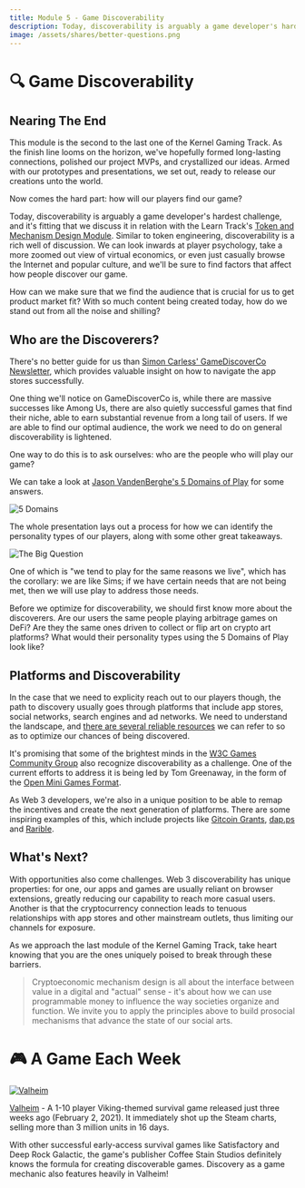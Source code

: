 ```yaml
---
title: Module 5 - Game Discoverability
description: Today, discoverability is arguably a game developer's hardest challenge. We look inwards at player psychology, zoom out to a broad virtual economic view, and casually browse the internet and popular culture to find factors that affect how people discover our game.
image: /assets/shares/better-questions.png
---
```


# 🔍 Game Discoverability

## Nearing The End

This module is the second to the last one of the Kernel Gaming Track. As the finish line looms on the horizon, we've hopefully formed long-lasting connections, polished our project MVPs, and crystallized our ideas. Armed with our prototypes and presentations, we set out, ready to release our creations unto the world.

Now comes the hard part: how will our players find our game? 

Today, discoverability is arguably a game developer's hardest challenge, and it's fitting that we discuss it in relation with the Learn Track's [Token and Mechanism Design Module](../../../module-5/). Similar to token engineering, discoverability is a rich well of discussion. We can look inwards at player psychology, take a more zoomed out view of virtual economics, or even just casually browse the Internet and popular culture, and we'll be sure to find factors that affect how people discover our game.

How can we make sure that we find the audience that is crucial for us to get product market fit? With so much content being created today, how do we stand out from all the noise and shilling?

## Who are the Discoverers?

There's no better guide for us than [Simon Carless' GameDiscoverCo Newsletter](../crafted/#thegamediscoverco-newsletter), which 
provides valuable insight on how to navigate the app stores successfully.

One thing we'll notice on GameDiscoverCo is, while there are massive successes like Among Us, there are also quietly successful games that find their niche, able to earn substantial revenue from a long tail of users. If we are able to find our optimal audience, the work we need to do on general discoverability is lightened.

One way to do this is to ask ourselves: who are the people who will play our game?

We can take a look at [Jason VandenBerghe's 5 Domains of Play](../crafted/#the-5-domains-of-play) for some answers.

<img src="../img/ncsht.jpg" class="center-img" alt="5 Domains" />

The whole presentation lays out a process for how we can identify the personality types of our players, along with some other great takeaways.

<img src="../img/sims.jpg" class="center-img" alt="The Big Question" />

One of which is "we tend to play for the same reasons we live", which has the corollary: we are like Sims; if we have certain needs that are not being met, then we will use play to address those needs.

Before we optimize for discoverability, we should first know more about the discoverers. Are our users the same people playing arbitrage games on DeFi? Are they the same ones driven to collect or flip art on crypto art platforms? What would their personality types using the 5 Domains of Play look like?

## Platforms and Discoverability

In the case that we need to explicity reach out to our players though, the path to discovery usually goes through platforms that include app stores, social networks, search engines and ad networks. We need to understand the landscape, and [there are several reliable resources](../curated/#curated-material-game-discoverability) we can refer to so as to optimize our chances of being discovered.

It's promising that some of the brightest minds in the [W3C Games Community Group](../crafted/#w3c-games-community-group) also recognize discoverability as a challenge. One of the current efforts to address it is being led by Tom Greenaway, in the form of the [Open Mini Games Format](../crafted/#open-mini-games-format).

As Web 3 developers, we're also in a unique position to be able to remap the incentives and create the next generation of platforms. There are some inspiring examples of this, which include projects like [Gitcoin Grants](../crafted/#gitcoin-grants), [dap.ps](../crafted/#dapp-discovery-a-brave-new-curve) and [Rarible](../crafted/#rari-discovery-governance-example).

## What's Next?

With opportunities also come challenges. Web 3 discoverability has unique properties: for one, our apps and games are usually reliant on browser extensions, greatly reducing our capability to reach more casual users. Another is that the cryptocurrency connection leads to tenuous relationships with app stores and other mainstream outlets, thus limiting our channels for exposure.

As we approach the last module of the Kernel Gaming Track, take heart knowing that you are the ones uniquely poised to break through these barriers.

> Cryptoeconomic mechanism design is all about the interface between value in a digital and "actual" sense - it's about how we can use programmable money to influence the way societies organize and function. We invite you to apply the principles above to build prosocial mechanisms that advance the state of our social arts.

# 🎮 A Game Each Week

<a target="_blank" rel="noopener noreferrer" href="https://store.steampowered.com/app/892970/Valheim/"><img src="../img/valheim.jpg" class="center-img" alt="Valheim" /></a>

<a target="_blank" rel="noopener noreferrer" href="https://store.steampowered.com/app/892970/Valheim/">Valheim</a> - A 1-10 player Viking-themed survival game released just three weeks ago (February 2, 2021). It immediately shot up the Steam charts, selling more than 3 million units in 16 days. 

With other successful early-access survival games like Satisfactory and Deep Rock Galactic, the game's publisher Coffee Stain Studios definitely knows the formula for creating discoverable games. Discovery as a game mechanic also features heavily in Valheim!